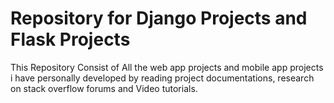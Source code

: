 

# Repository for Django Projects and Flask Projects

This Repository Consist of All the web app projects and mobile app projects i have personally developed by reading project documentations, research on stack overflow forums and Video tutorials.


